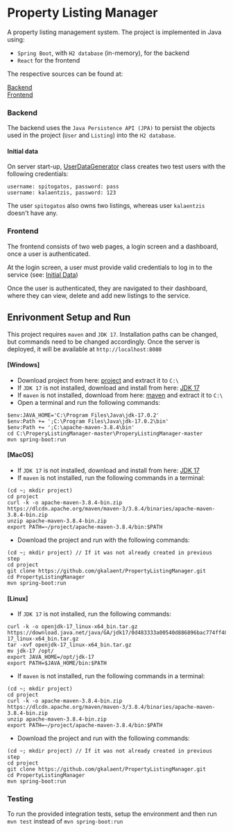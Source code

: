 # Property Listing Manager

A property listing management system. The project is implemented in 
Java using:

* `Spring Boot`, with `H2 database` (in-memory), for the backend
* `React` for the frontend

The respective sources can be found at:


[Backend](/src)  
[Frontend](/ui)

### Backend

The backend uses the `Java Persistence API (JPA)` to persist the objects used in the project (`User` and `Listing`) into the `H2 database`.

#### Initial data

On server start-up, [UserDataGenerator](src/main/java/gr/kalaentzis/projectlistingmanager/UserDataGenerator.java) class
creates two test users with the following credentials:
```
username: spitogatos, password: pass
username: kalaentzis, password: 123
```




The user `spitogatos` also owns two listings, whereas user `kalaentzis` doesn't have any.

### Frontend

The frontend consists of two web pages, a login screen and a dashboard, once a user is authenticated.

At the login screen, a user must provide valid credentials to log in to the service
(see: [Initial Data](#initial-data))

Once the user is authenticated, they are navigated to their dashboard, where they can view, delete and add new listings to the service.
## Enrivonment Setup and Run
This project requires `maven` and `JDK 17`. Installation paths can be changed, but commands need to be changed accordingly.
Once the server is deployed, it will be available at ```http://localhost:8080```

#### [Windows]


* Download project from here: [project](https://github.com/gkalaent/PropertyListingManager/archive/refs/heads/master.zip)
and extract it to `C:\ `
* If `JDK 17` is not installed, download and install from here: [JDK 17]( https://download.oracle.com/java/17/latest/jdk-17_windows-x64_bin.exe) 
* If `maven` is not installed, download from here: [maven]( https://dlcdn.apache.org/maven/maven-3/3.8.4/binaries/apache-maven-3.8.4-bin.zip) and extract it to `C:\ `
* Open a terminal and run the following commands:
```
$env:JAVA_HOME='C:\Program Files\Java\jdk-17.0.2'
$env:Path += ';C:\Program Files\Java\jdk-17.0.2\bin'
$env:Path += ';C:\apache-maven-3.8.4\bin'
cd C:\ProperyListingManager-master\ProperyListingManager-master
mvn spring-boot:run
```

#### [MacOS]
* If `JDK 17` is not installed, download and install from here: [JDK 17](https://download.oracle.com/java/17/archive/jdk-17.0.2_macos-aarch64_bin.dmg)
* If `maven` is not installed, run the following commands in a terminal:
```
(cd ~; mkdir project)
cd project
curl -k -o apache-maven-3.8.4-bin.zip https://dlcdn.apache.org/maven/maven-3/3.8.4/binaries/apache-maven-3.8.4-bin.zip
unzip apache-maven-3.8.4-bin.zip
export PATH=~/project/apache-maven-3.8.4/bin:$PATH
```
* Download the project and run with the following commands:
```
(cd ~; mkdir project) // If it was not already created in previous step
cd project 
git clone https://github.com/gkalaent/PropertyListingManager.git
cd PropertyListingManager
mvn spring-boot:run
```

#### [Linux]
* If `JDK 17` is not installed, run the following commands:
```
curl -k -o openjdk-17_linux-x64_bin.tar.gz  https://download.java.net/java/GA/jdk17/0d483333a00540d886896bac774ff48b/35/GPL/openjdk-17_linux-x64_bin.tar.gz
tar -xvf openjdk-17_linux-x64_bin.tar.gz
mv jdk-17 /opt/
export JAVA_HOME=/opt/jdk-17
export PATH=$JAVA_HOME/bin:$PATH
```

* If `maven` is not installed, run the following commands in a terminal:
```
(cd ~; mkdir project)
cd project
curl -k -o apache-maven-3.8.4-bin.zip https://dlcdn.apache.org/maven/maven-3/3.8.4/binaries/apache-maven-3.8.4-bin.zip
unzip apache-maven-3.8.4-bin.zip
export PATH=~/project/apache-maven-3.8.4/bin:$PATH
```
* Download the project and run with the following commands:
```
(cd ~; mkdir project) // If it was not already created in previous step
cd project 
git clone https://github.com/gkalaent/PropertyListingManager.git
cd PropertyListingManager
mvn spring-boot:run
```

### Testing

To run the provided integration tests, setup the environment and then run `mvn test` instead of `mvn spring-boot:run` 
